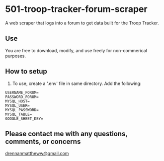 # 501-troop-tracker-forum-scraper
A web scraper that logs into a forum to get data built for the Troop Tracker.

## Use
You are free to download, modify, and use freely for non-commerical purposes.

## How to setup

<ol>
<li>To use, create a '.env' file in same directory. Add the following:</li>
</ol>

```
USERNAME_FORUM=
PASSWORD_FORUM=
MYSQL_HOST=
MYSQL_USER=
MYSQL_PASSWORD=
MYSQL_TABLE=
GOOGLE_SHEET_KEY=
```

## Please contact me with any questions, comments, or concerns
drennanmattheww@gmail.com
